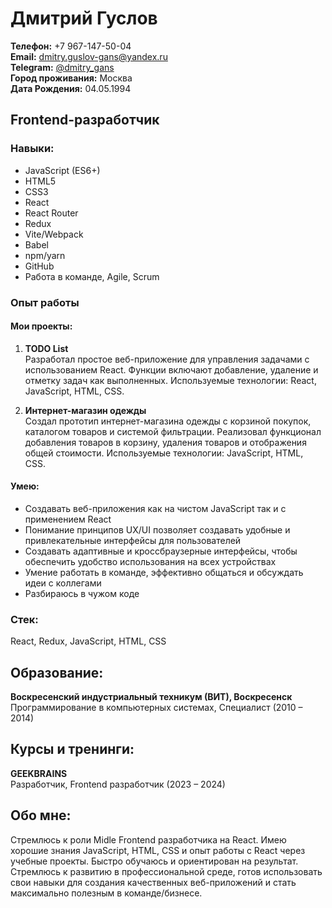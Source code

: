 # Дмитрий Гуслов

**Телефон:** +7 967-147-50-04  
**Email:** [dmitry.guslov-gans@yandex.ru](mailto:dmitry.guslov-gans@yandex.ru)  
**Telegram:** [@dmitry_gans](https://t.me/dmitry_gans)  
**Город проживания:** Москва  
**Дата Рождения:** 04.05.1994  

## Frontend-разработчик 

### Навыки:

- JavaScript (ES6+)
- HTML5
- CSS3
- React
- React Router
- Redux
- Vite/Webpack
- Babel 
- npm/yarn
- GitHub 
- Работа в команде, Agile, Scrum

### Опыт работы

#### Мои проекты: 

1. **TODO List**  
   Разработал простое веб-приложение для управления задачами с использованием React. Функции включают добавление, удаление и отметку задач как выполненных. Используемые технологии: React, JavaScript, HTML, CSS.
   
2. **Интернет-магазин одежды**  
   Создал прототип интернет-магазина одежды с корзиной покупок, каталогом товаров и системой фильтрации. Реализовал функционал добавления товаров в корзину, удаления товаров и отображения общей стоимости. Используемые технологии: JavaScript, HTML, CSS.

#### Умею: 
- Создавать веб-приложения как на чистом JavaScript так и с применением React
- Понимание принципов UX/UI позволяет создавать удобные и привлекательные интерфейсы для пользователей
- Создавать адаптивные и кроссбраузерные интерфейсы, чтобы обеспечить удобство использования на всех устройствах
- Умение работать в команде, эффективно общаться и обсуждать идеи с коллегами
- Разбираюсь в чужом коде 

### Стек: 
React, Redux, JavaScript, HTML, CSS

## Образование:

**Воскресенский индустриальный техникум (ВИТ), Воскресенск**  
Программирование в компьютерных системах, Специалист (2010 – 2014)

## Курсы и тренинги:

**GEEKBRAINS**  
Разработчик, Frontend разработчик (2023 – 2024)

## Обо мне:

Стремлюсь к роли Midle Frontend разработчика на React. Имею хорошие знания JavaScript, HTML, CSS и опыт работы с React через учебные проекты. Быстро обучаюсь и ориентирован на результат. Стремлюсь к развитию в профессиональной среде, готов использовать свои навыки для создания качественных веб-приложений и стать максимально полезным в команде/бизнесе.
